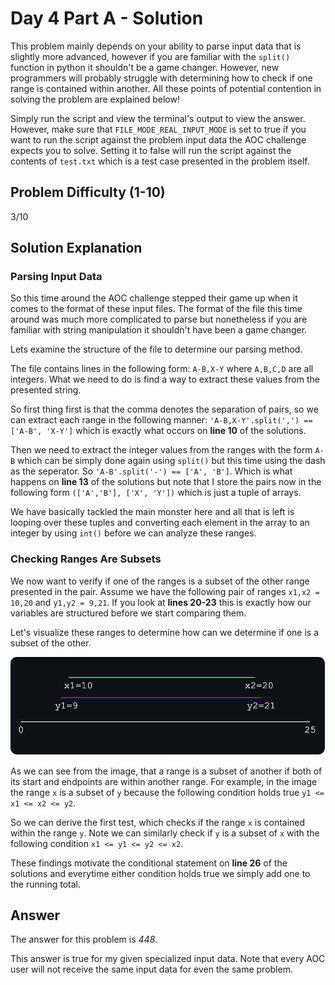 # Day 4 Part A - Solution

This problem mainly depends on your ability to parse input data that is slightly more advanced, however if you are familiar with the `split()` function in python it shouldn't be a game changer. However, new programmers will probably struggle with determining how to check if one range is contained within another. All these points of potential contention in solving the problem are explained below!

Simply run the script and view the terminal's output to view the answer. However, make sure that 
`FILE_MODE_REAL_INPUT_MODE` is set to true if you want to run the script against the problem input data the AOC challenge 
expects you to solve. Setting it to false will run the script against the contents of `test.txt` which is a 
test case presented in the problem itself. 

## Problem Difficulty (1-10)

3/10

## Solution Explanation

### Parsing Input Data

So this time around the AOC challenge stepped their game up when it comes to the format of these input files. The format
of the file this time around was much more complicated to parse but nonetheless if you are familiar with string 
manipulation it shouldn't have been a game changer.

Lets examine the structure of the file to determine our parsing method. 

The file contains lines in the following form: `A-B,X-Y` where `A,B,C,D` are all integers. What we need to do is 
find a way to extract these values from the presented string. 

So first thing first is that the comma denotes the separation of pairs, so we can extract each range in the following
manner: `'A-B,X-Y'.split(',') == ['A-B', 'X-Y']` which is exactly what occurs on **line 10** of the solutions.

Then we need to extract the integer values from the ranges with the form `A-B` which can be simply done again using 
`split()` but this time using the dash as the seperator. So `'A-B'.split('-') == ['A', 'B']`. Which is what happens on
**line 13** of the solutions but note that I store the pairs now in the following form `(['A','B'], ['X', 'Y'])` which 
is just a tuple of arrays.

We have basically tackled the main monster here and all that is left is looping over these tuples and converting each 
element in the array to an integer by using `int()` before we can analyze these ranges.

### Checking Ranges Are Subsets

We now want to verify if one of the ranges is a subset of the other range presented in the pair. Assume we have the 
following pair of ranges `x1,x2 = 10,20` and `y1,y2 = 9,21`. If you look at **lines 20-23** this is exactly how our 
variables are structured before we start comparing them. 

Let's visualize these ranges to determine how can we determine if one is a subset of the other.

![img](../../../assets/d2pa.png)

As we can see from the image, that a range is a subset of another if both of its start and endpoints are within
another range. For example, in the image the range `x` is a subset of `y` because the 
following condition holds true `y1 <= x1 <= x2 <= y2`. 

So we can derive the first test, which checks if the range `x` is contained within the range `y`. Note we can
similarly check if `y` is a subset of `x` with the following condition `x1 <= y1 <= y2 <= x2`.

These findings motivate the conditional statement on **line 26** of the solutions and everytime either condition holds true
we simply add one to the running total.

## Answer

The answer for this problem is *448*.

This answer is true for my given specialized input data. Note that every AOC user will not receive the
same input data for even the same problem.
